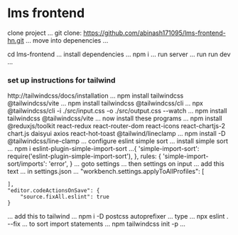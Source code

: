 # lms frontend

clone project 
...
git clone: https://github.com/abinash171095/lms-frontend-hn.git
...
move into depenencies
...

cd lms-frontend
...
install dependencies
...
npm i
...
run server
...
run run dev
...

### set up  instructions for tailwind

http://tailwindcss/docs/installation
...
npm install tailwindcss @tailwindcss/vite
...
npm install tailwindcss @tailwindcss/cli
...
npx @tailwindcss/cli -i ./src/input.css -o ./src/output.css --watch
...
npm install tailwindcss @tailwindcss/vite
... 
now install these programs
...
npm install @reduxjs/toolkit react-redux react-router-dom react-icons react-chartjs-2 chart.js daisyui axios react-hot-toast @tailwind/lineclamp
...
npm install -D @tailwindcss/line-clamp
...
configure eslint simple sort
...
install simple sort
...
npm i eslint-plugin-simple-import-sort
...{
  'simple-import-sort': require('eslint-plugin-simple-import-sort'),
    },
    rules: {
      'simple-import-sort/imports': 'error',
    }
...
goto settings 
...
then settings on input
...
add this text
...
in settings.json
...
 "workbench.settings.applyToAllProfiles": [
        

    ],
    "editor.codeActionsOnSave": {
        "source.fixAll.eslint": true
    }
...
add this to tailwind
...
npm i -D postcss autoprefixer
...
type
...
npx eslint . --fix
...
to sort import statements
...
npm tailwindcss init -p
...